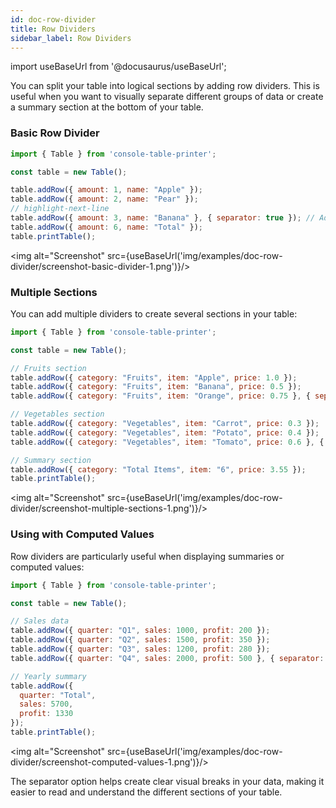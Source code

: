 ```yaml
---
id: doc-row-divider
title: Row Dividers
sidebar_label: Row Dividers
---
```


import useBaseUrl from '@docusaurus/useBaseUrl';


You can split your table into logical sections by adding row dividers. This is useful when you want to visually separate different groups of data or create a summary section at the bottom of your table.

### Basic Row Divider

```javascript
import { Table } from 'console-table-printer';

const table = new Table();

table.addRow({ amount: 1, name: "Apple" });
table.addRow({ amount: 2, name: "Pear" });
// highlight-next-line
table.addRow({ amount: 3, name: "Banana" }, { separator: true }); // Adds a divider after this row
table.addRow({ amount: 6, name: "Total" });
table.printTable();
```

<img alt="Screenshot" src={useBaseUrl('img/examples/doc-row-divider/screenshot-basic-divider-1.png')}/>

### Multiple Sections

You can add multiple dividers to create several sections in your table:

```javascript
import { Table } from 'console-table-printer';

const table = new Table();

// Fruits section
table.addRow({ category: "Fruits", item: "Apple", price: 1.0 });
table.addRow({ category: "Fruits", item: "Banana", price: 0.5 });
table.addRow({ category: "Fruits", item: "Orange", price: 0.75 }, { separator: true });

// Vegetables section
table.addRow({ category: "Vegetables", item: "Carrot", price: 0.3 });
table.addRow({ category: "Vegetables", item: "Potato", price: 0.4 });
table.addRow({ category: "Vegetables", item: "Tomato", price: 0.6 }, { separator: true });

// Summary section
table.addRow({ category: "Total Items", item: "6", price: 3.55 });
table.printTable();
```

<img alt="Screenshot" src={useBaseUrl('img/examples/doc-row-divider/screenshot-multiple-sections-1.png')}/>

### Using with Computed Values

Row dividers are particularly useful when displaying summaries or computed values:

```javascript
import { Table } from 'console-table-printer';

const table = new Table();

// Sales data
table.addRow({ quarter: "Q1", sales: 1000, profit: 200 });
table.addRow({ quarter: "Q2", sales: 1500, profit: 350 });
table.addRow({ quarter: "Q3", sales: 1200, profit: 280 });
table.addRow({ quarter: "Q4", sales: 2000, profit: 500 }, { separator: true });

// Yearly summary
table.addRow({ 
  quarter: "Total", 
  sales: 5700, 
  profit: 1330 
});
table.printTable();
```

<img alt="Screenshot" src={useBaseUrl('img/examples/doc-row-divider/screenshot-computed-values-1.png')}/>

The separator option helps create clear visual breaks in your data, making it easier to read and understand the different sections of your table. 